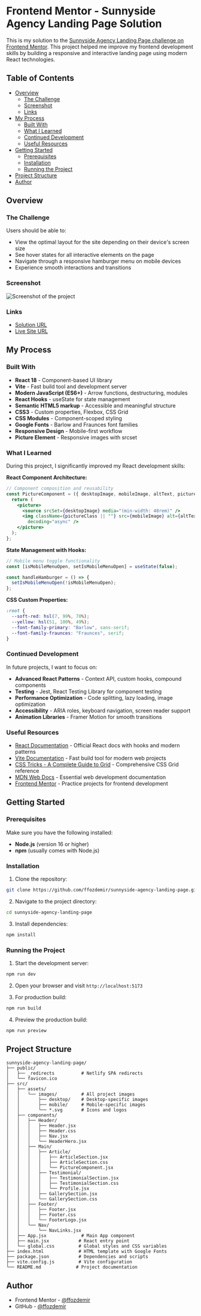 # Frontend Mentor - Sunnyside Agency Landing Page Solution

This is my solution to the [Sunnyside Agency Landing Page challenge on Frontend Mentor](https://www.frontendmentor.io/challenges/sunnyside-agency-landing-page-7yVs3B6ef). This project helped me improve my frontend development skills by building a responsive and interactive landing page using modern React technologies.

## Table of Contents

- [Overview](#overview)
  - [The Challenge](#the-challenge)
  - [Screenshot](#screenshot)
  - [Links](#links)
- [My Process](#my-process)
  - [Built With](#built-with)
  - [What I Learned](#what-i-learned)
  - [Continued Development](#continued-development)
  - [Useful Resources](#useful-resources)
- [Getting Started](#getting-started)
  - [Prerequisites](#prerequisites)
  - [Installation](#installation)
  - [Running the Project](#running-the-project)
- [Project Structure](#project-structure)
- [Author](#author)

## Overview

### The Challenge

Users should be able to:

- View the optimal layout for the site depending on their device's screen size
- See hover states for all interactive elements on the page
- Navigate through a responsive hamburger menu on mobile devices
- Experience smooth interactions and transitions

### Screenshot

![Screenshot of the project](./src/assets/images/screenshot.jpg)

### Links

- [Solution URL](https://github.com/ffozdemir/sunnyside-agency-landing-page)
- [Live Site URL](https://precious-biscochitos-1e8e40.netlify.app)

## My Process

### Built With

- **React 18** - Component-based UI library
- **Vite** - Fast build tool and development server
- **Modern JavaScript (ES6+)** - Arrow functions, destructuring, modules
- **React Hooks** - useState for state management
- **Semantic HTML5 markup** - Accessible and meaningful structure
- **CSS3** - Custom properties, Flexbox, CSS Grid
- **CSS Modules** - Component-scoped styling
- **Google Fonts** - Barlow and Fraunces font families
- **Responsive Design** - Mobile-first workflow
- **Picture Element** - Responsive images with srcset

### What I Learned

During this project, I significantly improved my React development skills:

**React Component Architecture:**
```jsx
// Component composition and reusability
const PictureComponent = ({ desktopImage, mobileImage, altText, pictureClass }) => {
  return (
    <picture>
      <source srcSet={desktopImage} media="(min-width: 48rem)" />
      <img className={pictureClass || ""} src={mobileImage} alt={altText}  loading="lazy"
        decoding="async" />
    </picture>
  );
};
```

**State Management with Hooks:**
```jsx
// Mobile menu toggle functionality
const [isMobileMenuOpen, setIsMobileMenuOpen] = useState(false);

const handleHamburger = () => {
  setIsMobileMenuOpen(!isMobileMenuOpen);
};
```

**CSS Custom Properties:**
```css
:root {
  --soft-red: hsl(7, 99%, 70%);
  --yellow: hsl(51, 100%, 49%);
  --font-family-primary: "Barlow", sans-serif;
  --font-family-fraunces: "Fraunces", serif;
}
```

### Continued Development

In future projects, I want to focus on:

- **Advanced React Patterns** - Context API, custom hooks, compound components 
- **Testing** - Jest, React Testing Library for component testing
- **Performance Optimization** - Code splitting, lazy loading, image optimization
- **Accessibility** - ARIA roles, keyboard navigation, screen reader support
- **Animation Libraries** - Framer Motion for smooth transitions

### Useful Resources

- [React Documentation](https://react.dev/) - Official React docs with hooks and modern patterns
- [Vite Documentation](https://vitejs.dev/) - Fast build tool for modern web projects
- [CSS Tricks - A Complete Guide to Grid](https://css-tricks.com/snippets/css/complete-guide-grid/) - Comprehensive CSS Grid reference
- [MDN Web Docs](https://developer.mozilla.org/) - Essential web development documentation
- [Frontend Mentor](https://www.frontendmentor.io/) - Practice projects for frontend development

## Getting Started

### Prerequisites

Make sure you have the following installed:
- **Node.js** (version 16 or higher)
- **npm** (usually comes with Node.js)

### Installation

1. Clone the repository:
```bash
git clone https://github.com/ffozdemir/sunnyside-agency-landing-page.git
```

2. Navigate to the project directory:
```bash
cd sunnyside-agency-landing-page
```

3. Install dependencies:
```bash
npm install
```

### Running the Project

1. Start the development server:
```bash
npm run dev
```

2. Open your browser and visit `http://localhost:5173`

3. For production build:
```bash
npm run build
```

4. Preview the production build:
```bash
npm run preview
```

## Project Structure

```
sunnyside-agency-landing-page/
├── public/
│   ├── _redirects          # Netlify SPA redirects
│   └── favicon.ico
├── src/
│   ├── assets/
│   │   └── images/         # All project images
│   │       ├── desktop/    # Desktop-specific images
│   │       ├── mobile/     # Mobile-specific images
│   │       └── *.svg       # Icons and logos
│   ├── components/
│   │   ├── Header/
│   │   │   ├── Header.jsx
│   │   │   ├── Header.css
│   │   │   ├── Nav.jsx
│   │   │   └── HeaderHero.jsx
│   │   ├── Main/
│   │   │   ├── Article/
│   │   │   │   ├── ArticleSection.jsx
│   │   │   │   ├── ArticleSection.css
│   │   │   │   └── PictureComponent.jsx
│   │   │   ├── Testimonial/
│   │   │   │   ├── TestimonialSection.jsx
│   │   │   │   ├── TestimonialSection.css
│   │   │   │   └── Profile.jsx
│   │   │   ├── GallerySection.jsx
│   │   │   └── GallerySection.css
│   │   ├── Footer/
│   │   │   ├── Footer.jsx
│   │   │   ├── Footer.css
│   │   │   └── FooterLogo.jsx
│   │   └── Nav/
│   │       └── NavLinks.jsx
│   ├── App.jsx             # Main App component
│   ├── main.jsx           # React entry point
│   └── global.css         # Global styles and CSS variables
├── index.html             # HTML template with Google Fonts
├── package.json           # Dependencies and scripts
├── vite.config.js         # Vite configuration
└── README.md             # Project documentation
```

## Author

- Frontend Mentor - [@ffozdemir](https://www.frontendmentor.io/profile/ffozdemir)
- GitHub - [@ffozdemir](https://github.com/ffozdemir)